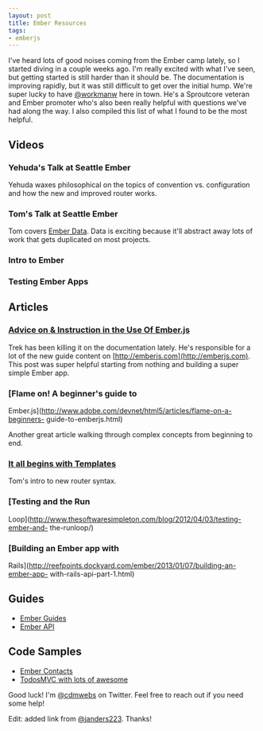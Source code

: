 ```yaml
---
layout: post
title: Ember Resources
tags:
- emberjs
---
```

I've heard lots of good noises coming from the Ember camp lately, so I started
diving in a couple weeks ago. I'm really excited with what I've seen, but
getting started is still harder than it should be. The documentation is
improving rapidly, but it was still difficult to get over the initial hump.
We're super lucky to have [@workmanw](https://twitter.com/workmanw) here in
town. He's a Sproutcore veteran and Ember promoter who's also been really
helpful with questions we've had along the way. I also compiled this list of
what I found to be the most helpful.

## Videos

### Yehuda's Talk at Seattle Ember

Yehuda waxes philosophical on the topics of convention vs. configuration and
how the new and improved router works.

### Tom's Talk at Seattle Ember

Tom covers [Ember Data](https://github.com/ember/data). Data is exciting
because it'll abstract away lots of work that gets duplicated on most
projects.

### Intro to Ember

### Testing Ember Apps

## Articles

### [Advice on & Instruction in the Use Of Ember.js](http://trek.github.com/)

Trek has been killing it on the documentation lately. He's responsible for a
lot of the new guide content on [http://emberjs.com](http://emberjs.com). This
post was super helpful starting from nothing and building a super simple Ember
app.

### [Flame on! A beginner's guide to
Ember.js](http://www.adobe.com/devnet/html5/articles/flame-on-a-beginners-
guide-to-emberjs.html)

Another great article walking through complex concepts from beginning to end.

### [It all begins with Templates](https://gist.github.com/3981133)

Tom's intro to new router syntax.

### [Testing and the Run
Loop](http://www.thesoftwaresimpleton.com/blog/2012/04/03/testing-ember-and-
the-runloop/)

### [Building an Ember app with
Rails](http://reefpoints.dockyard.com/ember/2013/01/07/building-an-ember-app-
with-rails-api-part-1.html)

## Guides

  * [Ember Guides](http://emberjs.com/guides/)
  * [Ember API](http://emberjs.com/api/)

## Code Samples

  * [Ember Contacts](https://github.com/dgeb/ember_data_example)
  * [TodosMVC with lots of awesome](https://github.com/trek/ember-todos-with-build-tools-tests-and-other-modern-conveniences)

Good luck! I'm [@cdmwebs](https://twitter.com/cdmwebs) on Twitter. Feel free
to reach out if you need some help!

Edit: added link from [@janders223](https://twitter.com/janders223). Thanks!

